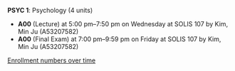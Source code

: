**PSYC 1**: Psychology (4 units)

- **A00** (Lecture) at 5:00 pm–7:50 pm on Wednesday at SOLIS 107 by Kim, Min Ju (A53207582)
- **A00** (Final Exam) at 7:00 pm–9:59 pm on Friday at SOLIS 107 by Kim, Min Ju (A53207582)

[Enrollment numbers over time](./PSYC1.tsv)
